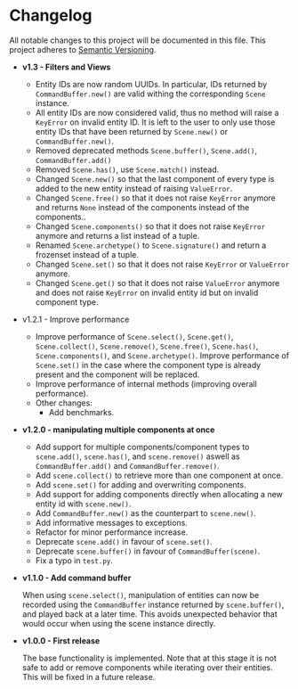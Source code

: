 # Changelog

All notable changes to this project will be documented in this file. This project adheres to [Semantic Versioning](https://semver.org/spec/v2.0.0.html).

- **v1.3 - Filters and Views**

  - Entity IDs are now random UUIDs. In particular, IDs returned by `CommandBuffer.new()` are valid withing the corresponding `Scene` instance.
  - All entity IDs are now considered valid, thus no method will raise a `KeyError` on invalid entity ID. It is left to the user to only use those entity IDs that have been returned by `Scene.new()` or `CommandBuffer.new()`.
  - Removed deprecated methods `Scene.buffer()`, `Scene.add()`, `CommandBuffer.add()`
  - Removed `Scene.has()`, use `Scene.match()` instead.
  - Changed `Scene.new()` so that the last component of every type is added to the new entity instead of raising `ValueError`.
  - Changed `Scene.free()` so that it does not raise `KeyError` anymore and returns `None` instead of the components instead of the components..
  - Changed `Scene.components()` so that it does not raise `KeyError` anymore and returns a list instead of a tuple.
  - Renamed `Scene.archetype()` to `Scene.signature()` and return a frozenset instead of a tuple.
  - Changed `Scene.set()` so that it does not raise `KeyError` or `ValueError` anymore.
  - Changed `Scene.get()` so that it does not raise `ValueError` anymore and does not raise `KeyError` on invalid entity id but on invalid component type.

- v1.2.1 - Improve performance

  - Improve performance of `Scene.select()`, `Scene.get()`, `Scene.collect()`, `Scene.remove()`, `Scene.free()`, `Scene.has()`, `Scene.components()`, and `Scene.archetype()`. Improve performance of `Scene.set()` in the case where the component type is already present and the component will be replaced.
  - Improve performance of internal methods (improving overall performance).
  - Other changes:
    - Add benchmarks.

- **v1.2.0 - manipulating multiple components at once**

  - Add support for multiple components/component types to `scene.add()`, `scene.has()`, and `scene.remove()` aswell as `CommandBuffer.add()` and `CommandBuffer.remove()`.
  - Add `scene.collect()` to retrieve more than one component at once.
  - Add `scene.set()` for adding and overwriting components.
  - Add support for adding components directly when allocating a new entity id with `scene.new()`.
  - Add `CommandBuffer.new()` as the counterpart to `scene.new()`.
  - Add informative messages to exceptions.
  - Refactor for minor performance increase.
  - Deprecate `scene.add()` in favour of `scene.set()`.
  - Deprecate `scene.buffer()` in favour of `CommandBuffer(scene)`.
  - Fix a typo in `test.py`.

- **v1.1.0 - Add command buffer**

  When using `scene.select()`, manipulation of entities can now be recorded using the `CommandBuffer` instance returned by `scene.buffer()`, and played back at a later time. This avoids unexpected behavior that would occur when using the scene instance directly.

- **v1.0.0 - First release**

  The base functionality is implemented. Note that at this stage it is not safe to add or remove components while iterating over their entities. This will be fixed in a future release.
